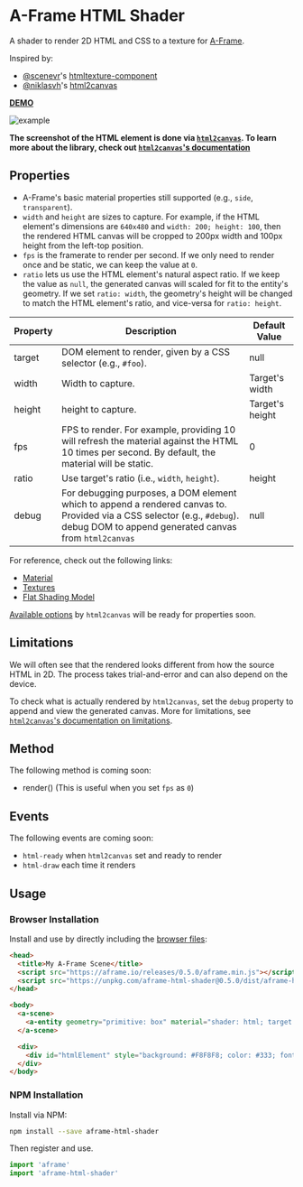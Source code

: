 # A-Frame HTML Shader

A shader to render 2D HTML and CSS to a texture for [A-Frame](https://aframe.io).

Inspired by:

- [@scenevr](https://github.com/scenevr)'s [htmltexture-component](https://github.com/scenevr/htmltexture-component)
- [@niklasvh](https://github.com/niklasvh)'s [html2canvas](https://github.com/niklasvh/html2canvas)

**[DEMO](https://mayognaise.github.io/aframe-html-shader/basic/index.html)**

![example](example.gif)

**The screenshot of the HTML element is done via [`html2canvas`](https://html2canvas.hertzen.com/). To learn more about the library, check out [`html2canvas`'s documentation](https://html2canvas.hertzen.com/documentation.html)**

## Properties

- A-Frame's basic material properties still supported (e.g., `side`, `transparent`).
- `width` and `height` are sizes to capture. For example, if the HTML element's dimensions are `640x480` and `width: 200; height: 100`, then the rendered HTML canvas will be cropped to 200px width and 100px height from the left-top position.
- `fps` is the framerate to render per second. If we only need to render once and be static, we can keep the value at `0`.
- `ratio` lets us use the HTML element's natural aspect ratio. If we keep the value as `null`, the generated canvas will scaled for fit to the entity's geometry. If we set `ratio: width`, the geometry's height will be changed to match the HTML element's ratio, and vice-versa for `ratio: height`.

| Property | Description                                                                                                                                                                       | Default Value   |
| -------- | -----------                                                                                                                                                                       | -------------   |
| target   | DOM element to render, given by a CSS selector (e.g., `#foo`).                                                                                                                    | null            |
| width    | Width to capture.                                                                                                                                                                 | Target's width  |
| height   | height to capture.                                                                                                                                                                | Target's height |
| fps      | FPS to render. For example, providing 10 will refresh the material against the HTML 10 times per second. By default, the material will be static.                                 | 0               |
| ratio    | Use target's ratio (i.e., `width`, `height`).                                                                                                                                     | height          |
| debug    | For debugging purposes, a DOM element which to append a rendered canvas to. Provided via a CSS selector (e.g., `#debug`). debug DOM to append generated canvas from `html2canvas` | null            |

For reference, check out the following links:

- [Material](https://aframe.io/docs/components/material.html)
- [Textures](https://aframe.io/docs/components/material.html#Textures)
- [Flat Shading Model](https://aframe.io/docs/core/shaders.html#Flat-Shading-Model)

[Available options](https://html2canvas.hertzen.com/documentation.html#available-options) by `html2canvas` will be ready for properties soon.

## Limitations

We will often see that the rendered looks different from how the source HTML in
2D. The process takes trial-and-error and can also depend on the device.

To check what is actually rendered by `html2canvas`, set the `debug` property
to append and view the generated canvas. More for limitations, see
[`html2canvas`'s documentation on
limitations](https://html2canvas.hertzen.com/documentation.html#limitations).

## Method

The following method is coming soon:

- render() (This is useful when you set `fps` as `0`)

## Events

The following events are coming soon:

- `html-ready` when `html2canvas` set and ready to render
- `html-draw` each time it renders

## Usage

### Browser Installation

Install and use by directly including the [browser files](dist):

```html
<head>
  <title>My A-Frame Scene</title>
  <script src="https://aframe.io/releases/0.5.0/aframe.min.js"></script>
  <script src="https://unpkg.com/aframe-html-shader@0.5.0/dist/aframe-html-shader.min.js"></script>
</head>

<body>
  <a-scene>
    <a-entity geometry="primitive: box" material="shader: html; target: #htmlElement"></a-entity>
  </a-scene>

  <div>
    <div id="htmlElement" style="background: #F8F8F8; color: #333; font-size: 48px">Hello, HTML!</div>
  </div>
</body>
```

### NPM Installation

Install via NPM:

```bash
npm install --save aframe-html-shader
```

Then register and use.

```js
import 'aframe'
import 'aframe-html-shader'
```

